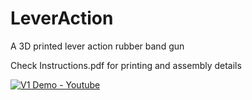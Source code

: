 # LeverAction
A 3D printed lever action rubber band gun

Check Instructions.pdf for printing and assembly details

[![V1 Demo - Youtube](https://img.youtube.com/vi/cM51nybSxkE/0.jpg)](https://www.youtube.com/watch?v=cM51nybSxkE)
